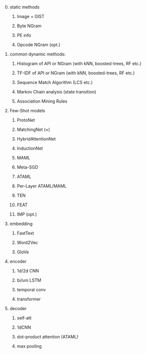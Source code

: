 0. static methods

    1. Image + GIST
    
    2. Byte NGram
    
    3. PE info
    
    4. Opcode NGram (opt.)


1. common dynamic methods:
    
    1. Histogram of API or NGram (with kNN, boosted-trees, RF etc.)
    
    2. TF-IDF of API or NGram (with kNN, boosted-trees, RF etc.)
    
    3. Sequence Match Algorithm (LCS etc.)
    
    4. Markov Chain analysis (state transition)
    
    5. Association Mining Rules


2. Few-Shot models
    
    1. ProtoNet
    
    2. MatchingNet (×)
    
    3. HybridAttentionNet
    
    4. InductionNet
    
    5. MAML
    
    6. Meta-SGD
    
    7. ATAML
    
    8. Per-Layer ATAML/MAML
    
    9. TEN
    
    10. FEAT
    
    11. IMP (opt.)


3. embedding
    
    1. FastText
    
    2. Word2Vec
    
    3. GloVe
    

4. encoder

    1. 1d/2d CNN
    
    2. bi/uni LSTM

    3. temporal conv
    
    4. transformer
   
    
5. decoder

    1. self-att
    
    2. 1dCNN
    
    3. dot-product attention (ATAML)
    
    4. max pooling    
    